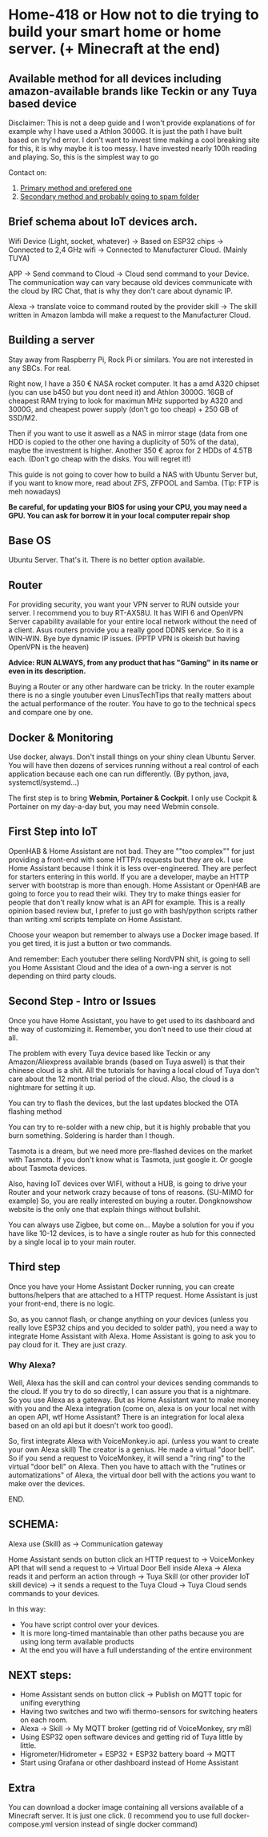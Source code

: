 # Home-418 or How not to die trying to build your smart home or home server. (+ Minecraft at the end)
## Available method for all devices including amazon-available brands like Teckin or any Tuya based device

Disclaimer: This is not a deep guide and I won't provide explanations of for example why I have used a Athlon 3000G. It is just the path I have built based on try'nd error.
I don't want to invest time making a cool breaking site for this, it is why maybe it is too messy.
I have invested nearly 100h reading and playing. So, this is the simplest way to go

Contact on: 
1. [Primary method and prefered one](https://es.linkedin.com/in/david-fern%C3%A1ndez-esteban-b749a9a8) 
2. [Secondary method and probably going to spam folder](mailto:davidfesteban@hotmail.com)

## Brief schema about IoT devices arch.

Wifi Device (Light, socket, whatever) -> Based on ESP32 chips -> Connected to 2,4 GHz wifi -> Connected to Manufacturer Cloud. (Mainly TUYA)

APP -> Send command to Cloud -> Cloud send command to your Device. The communication way can vary because old devices communicate with the cloud by IRC Chat, that is why they don't care about dynamic IP.

Alexa -> translate voice to command routed by the provider skill -> The skill written in Amazon lambda will make a request to the Manufacturer Cloud.


## Building a server

Stay away from Raspberry Pi, Rock Pi or similars. You are not interested in any SBCs. For real.

Right now, I have a 350 € NASA rocket computer. It has a amd A320 chipset (you can use b450 but you dont need it) and Athlon 3000G. 16GB of cheapest RAM trying to look for maximun MHz supported by A320 and 3000G, and cheapest power supply (don't go too cheap) + 250 GB of SSD/M2.

Then if you want to use it aswell as a NAS in mirror stage (data from one HDD is copied to the other one having a duplicity of 50% of the data), maybe the investment is higher. Another 350 € aprox for 2 HDDs of 4.5TB each. (Don't go cheap with the disks. You will regret it!)

This guide is not going to cover how to build a NAS with Ubuntu Server but, if you want to know more, read about ZFS, ZFPOOL and Samba. (Tip: FTP is meh nowadays)

**Be careful, for updating your BIOS for using your CPU, you may need a GPU. You can ask for borrow it in your local computer repair shop**

## Base OS

Ubuntu Server. That's it. There is no better option available.

## Router

For providing security, you want your VPN server to RUN outside your server. I recommend you to buy RT-AX58U. It has WIFI 6 and OpenVPN Server capability available for your entire local network without the need of a client. Asus routers provide you a really good DDNS service. So it is a WIN-WIN. Bye bye dynamic IP issues. (PPTP VPN is okeish but having OpenVPN is the heaven)

**Advice: RUN ALWAYS, from any product that has "Gaming" in its name or even in its description.** 

Buying a Router or any other hardware can be tricky. In the router example there is no a single youtuber even LinusTechTips that really matters about the actual performance of the router. You have to go to the technical specs and compare one by one.

## Docker & Monitoring

Use docker, always. Don't install things on your shiny clean Ubuntu Server. You will have then dozens of services running without a real control of each application because each one can run differently. (By python, java, systemctl/systemd...) 

The first step is to bring **Webmin, Portainer & Cockpit**. I only use Cockpit & Portainer on my day-a-day but, you may need Webmin console.

## First Step into IoT

OpenHAB & Home Assistant are not bad. They are ""too complex"" for just providing a front-end with some HTTP/s requests but they are ok. I use Home Assistant because I think it is less over-engineered. They are perfect for starters entering in this world. If you are a developer, maybe an HTTP server with bootstrap is more than enough. Home Assistant or OpenHAB are going to force you to read their wiki. They try to make things easier for people that don't really know what is an API for example. This is a really opinion based review but, I prefer to just go with bash/python scripts rather than writing xml scripts template on Home Assistant.

Choose your weapon but remember to always use a Docker image based. If you get tired, it is just a button or two commands.

And remember: Each youtuber there selling NordVPN shit, is going to sell you Home Assistant Cloud and the idea of a own-ing a server is not depending on third party clouds.

## Second Step - Intro or Issues

Once you have Home Assistant, you have to get used to its dashboard and the way of customizing it. Remember, you don't need to use their cloud at all.

The problem with every Tuya device based like Teckin or any Amazon/Aliexpress available brands (based on Tuya aswell) is that their chinese cloud is a shit. All the tutorials for having a local cloud of Tuya don't care about the 12 month trial period of the cloud. Also, the cloud is a nightmare for setting it up.

You can try to flash the devices, but the last updates blocked the OTA flashing method

You can try to re-solder with a new chip, but it is highly probable that you burn something. Soldering is harder than I though.

Tasmota is a dream, but we need more pre-flashed devices on the market with Tasmota. If you don't know what is Tasmota, just google it. Or google about Tasmota devices.

Also, having IoT devices over WIFI, without a HUB, is going to drive your Router and your network crazy because of tons of reasons. (SU-MIMO for example)
So, you are really interested on buying a router. Dongknowshow website is the only one that explain things without bullshit.

You can always use Zigbee, but come on... Maybe a solution for you if you have like 10-12 devices, is to have a single router as hub for this connected by a single local ip to your main router.

## Third step

Once you have your Home Assistant Docker running, you can create buttons/helpers that are attached to a HTTP request. Home Assistant is just your front-end, there is no logic.

So, as you cannot flash, or change anything on your devices (unless you really love ESP32 chips and you decided to solder path), you need a way to integrate Home Assistant with Alexa. Home Assistant is going to ask you to pay cloud for it. They are just crazy.

### Why Alexa?

Well, Alexa has the skill and can control your devices sending commands to the cloud. If you try to do so directly, I can assure you that is a nightmare. So you use Alexa as a gateway. But as Home Assistant want to make money with you and the Alexa integration (come on, alexa is on your local net with an open API, wtf Home Assistant? There is an integration for local alexa based on an old api but it doesn't work too good). 

So, first integrate Alexa with VoiceMonkey.io api. (unless you want to create your own Alexa skill) The creator is a genius. He made a virtual "door bell". So if you send a request to VoiceMonkey, it will send a "ring ring" to the virtual "door bell" on Alexa. Then you have to attach with the "rutines or automatizations" of Alexa, the virtual door bell with the actions you want to make over the devices.

END.

## SCHEMA:

Alexa use (Skill) as -> Communication gateway

Home Assistant sends on button click an HTTP request to -> VoiceMonkey API that will send a request to -> Virtual Door Bell inside Alexa -> Alexa reads it and perform an action through -> Tuya Skill (or other provider IoT skill device) -> it sends a request to the Tuya Cloud -> Tuya Cloud sends commands to your devices.

In this way:

- You have script control over your devices.
- It is more long-timed mantainable than other paths because you are using long term available products
- At the end you will have a full understanding of the entire environment


## NEXT steps:

- Home Assistant sends on button click -> Publish on MQTT topic for unifing everything
- Having two switches and two wifi thermo-sensors for switching heaters on each room.
- Alexa -> Skill -> My MQTT broker (getting rid of VoiceMonkey, sry m8)
- Using ESP32 open software devices and getting rid of Tuya little by little. 
- Higrometer/Hidrometer + ESP32 + ESP32 battery board -> MQTT
- Start using Grafana or other dashboard instead of Home Assistant


## Extra
You can download a docker image containing all versions available of a Minecraft server. It is just one click. (I recommend you to use full docker-compose.yml version instead of single docker command)
